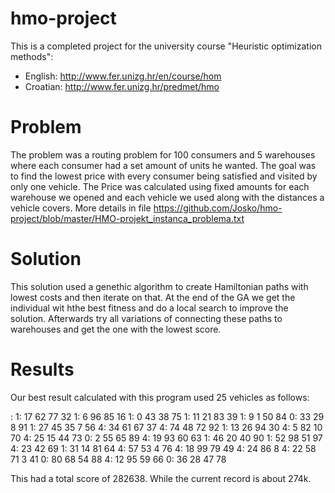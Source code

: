 hmo-project
===========

This is a completed project for the university course "Heuristic optimization methods":

* English: http://www.fer.unizg.hr/en/course/hom
* Croatian: http://www.fer.unizg.hr/predmet/hmo

Problem
=======

The problem was a routing problem for 100 consumers and 5 warehouses where each consumer had a set amount of units he wanted.
The goal was to find the lowest price with every consumer being satisfied and visited by only one vehicle.
The Price was calculated using fixed amounts for each warehouse we opened and each vehicle we used along with the distances a vehicle covers.
More details in file https://github.com/Josko/hmo-project/blob/master/HMO-projekt_instanca_problema.txt

Solution
========

This solution used a genethic algorithm to create Hamiltonian paths with lowest costs and then iterate on that.
At the end of the GA we get the individual wit hthe best fitness and do a local search to improve the solution.
Afterwards try all variations of connecting these paths to warehouses and get the one with the lowest score.

Results
=======

Our best result calculated with this program used 25 vehicles as follows:

<warehouse index>: <list of consumers visited>
1:  17 62 77 32
1:  6 96 85 16
1:  0 43 38 75
1:  11 21 83 39
1:  9 1 50 84
0:  33 29 8 91
1:  27 45 35 7 56
4:  34 61 67 37
4:  74 48 72 92
1:  13 26 94 30
4:  5 82 10 70
4:  25 15 44 73
0:  2 55 65 89
4:  19 93 60 63
1:  46 20 40 90
1:  52 98 51 97
4:  23 42 69
1:  31 14 81 64
4:  57 53 4 76
4:  18 99 79 49
4:  24 86 8
4:  22 58 71 3 41
0:  80 68 54 88
4:  12 95 59 66
0:  36 28 47 78

This had a total score of 282638. While the current record is about 274k.

